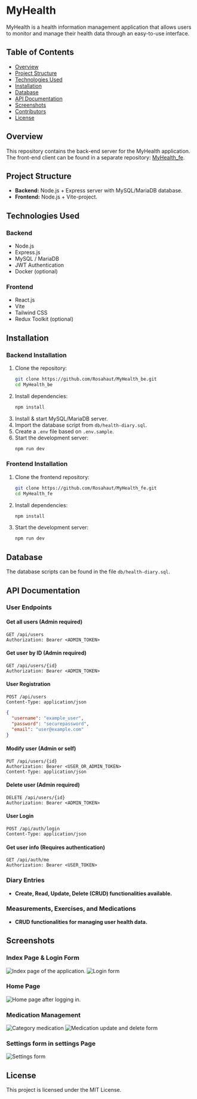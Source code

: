 # MyHealth

MyHealth is a health information management application that allows users to monitor and manage their health data through an easy-to-use interface.

## Table of Contents
- [Overview](#overview)
- [Project Structure](#project-structure)
- [Technologies Used](#technologies-used)
- [Installation](#installation)
- [Database](#database)
- [API Documentation](#api-documentation)
- [Screenshots](#screenshots)
- [Contributors](#contributors)
- [License](#license)

## Overview

This repository contains the back-end server for the MyHealth application. The front-end client can be found in a separate repository: [MyHealth_fe](https://github.com/Rosahaut/MyHealth_fe).

## Project Structure

- **Backend:** Node.js + Express server with MySQL/MariaDB database.
- **Frontend:** Node.js + Vite-project.

## Technologies Used

### Backend
- Node.js
- Express.js
- MySQL / MariaDB
- JWT Authentication
- Docker (optional)

### Frontend
- React.js
- Vite
- Tailwind CSS
- Redux Toolkit (optional)

## Installation

### Backend Installation
1. Clone the repository:
   ```sh
   git clone https://github.com/Rosahaut/MyHealth_be.git
   cd MyHealth_be
   ```
2. Install dependencies:
   ```sh
   npm install
   ```
3. Install & start MySQL/MariaDB server.
4. Import the database script from `db/health-diary.sql`.
5. Create a `.env` file based on `.env.sample`.
6. Start the development server:
   ```sh
   npm run dev
   ```

### Frontend Installation
1. Clone the frontend repository:
   ```sh
   git clone https://github.com/Rosahaut/MyHealth_fe.git
   cd MyHealth_fe
   ```
2. Install dependencies:
   ```sh
   npm install
   ```
3. Start the development server:
   ```sh
   npm run dev
   ```

## Database
The database scripts can be found in the file `db/health-diary.sql`.

## API Documentation

### User Endpoints
#### Get all users (Admin required)
```http
GET /api/users
Authorization: Bearer <ADMIN_TOKEN>
```

#### Get user by ID (Admin required)
```http
GET /api/users/{id}
Authorization: Bearer <ADMIN_TOKEN>
```

#### User Registration
```http
POST /api/users
Content-Type: application/json
```
```json
{
  "username": "example_user",
  "password": "securepassword",
  "email": "user@example.com"
}
```

#### Modify user (Admin or self)
```http
PUT /api/users/{id}
Authorization: Bearer <USER_OR_ADMIN_TOKEN>
Content-Type: application/json
```

#### Delete user (Admin required)
```http
DELETE /api/users/{id}
Authorization: Bearer <ADMIN_TOKEN>
```

#### User Login
```http
POST /api/auth/login
Content-Type: application/json
```

#### Get user info (Requires authentication)
```http
GET /api/auth/me
Authorization: Bearer <USER_TOKEN>
```

### Diary Entries
- **Create, Read, Update, Delete (CRUD) functionalities available.**

### Measurements, Exercises, and Medications
- **CRUD functionalities for managing user health data.**

## Screenshots

### Index Page & Login Form
![Index page of the application.](image.png) ![Login form](image-1.png)

### Home Page
![Home page after logging in.](image-2.png)

### Medication Management
![Category medication](image-3.png) ![Medication update and delete form](image-4.png)

### Settings form in settings Page
![Settings form](image-5.png)

## License
This project is licensed under the MIT License.


